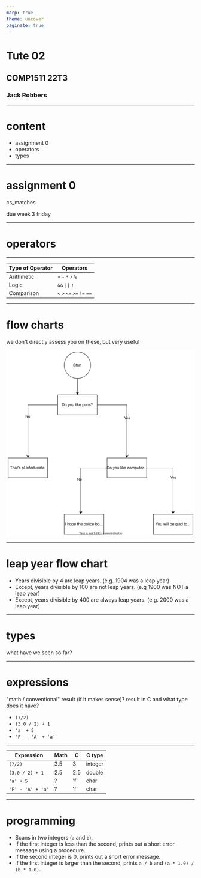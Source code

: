 ```yaml
---
marp: true
theme: uncover
paginate: true
---
```


# Tute 02
## COMP1511 22T3
### Jack Robbers

---

# content

* assignment 0
* operators
* types

---

# assignment 0

cs_matches

due week 3 friday

---

# operators

<!-- get groups to name operators, when you write them up ask for similarities and names of type of operator -->

--- 

| Type of Operator | Operators |
|---|---|
| Arithmetic | `+` `-` `*` `/` `%` |
|Logic | `&&` `\|\|` `!` |
|Comparison | `<` `>` `<=` `>=` `!=` `==` |

---

# flow charts

we don't directly assess you on these, but very useful

![width:400px](diagram_example.svg)

---

# leap year flow chart

<!-- groups to come up with flow charts for a leap year -->
* Years divisible by 4 are leap years. (e.g. 1904 was a leap year)
* Except, years divisible by 100 are not leap years. (e.g 1900 was NOT a leap year)
* Except, years divisible by 400 are always leap years. (e.g. 2000 was a leap year)

---

# types

what have we seen so far?

---

# expressions

"math / conventional" result (if it makes sense)?
result in C and what type does it have?

* `(7/2)`
* `(3.0 / 2) + 1`
* `'a' + 5`
* `'F' - 'A' + 'a'`

---

<!-- see expressions.c -->

| Expression | Math | C | C type |
| --- | --- | --- | --- |
| `(7/2)` | 3.5 | 3 | integer |
| `(3.0 / 2) + 1` | 2.5 | 2.5 | double |
| `'a' + 5` | ? | 'f' | char |
| `'F' - 'A' + 'a'` | ? | 'f' | char |

---

# programming

* Scans in two integers (`a` and `b`).
* If the first integer is less than the second, prints out a short error message using a procedure.
* If the second integer is 0, prints out a short error message.
* If the first integer is larger than the second, prints `a / b` and `(a * 1.0) / (b * 1.0)`.

